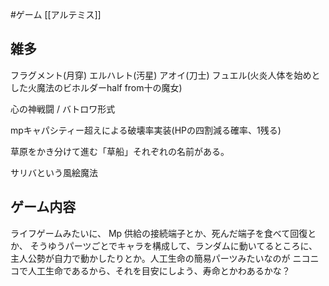#ゲーム [[アルテミス]]
## 雑多
フラグメント(月穿)
エルハレト(汚星)
アオイ(刀士)
フュエル(火炎人体を始めとした火魔法のビホルダーhalf from十の魔女)

心の神戦闘 / バトロワ形式

mpキャパシティー超えによる破壊率実装(HPの四割減る確率、1残る)

草原をかき分けて進む「草船」それぞれの名前がある。

サリバという風絵魔法
## ゲーム内容
ライフゲームみたいに、
Mp 供給の接続端子とか、死んだ端子を食べて回復とか、
そうゆうパーツごとでキャラを構成して、ランダムに動いてるところに、
主人公勢が自力で動かしたりとか。人工生命の簡易パーツみたいなのが
ニコニコで人工生命であるから、それを目安にしよう、寿命とかわあるかな？